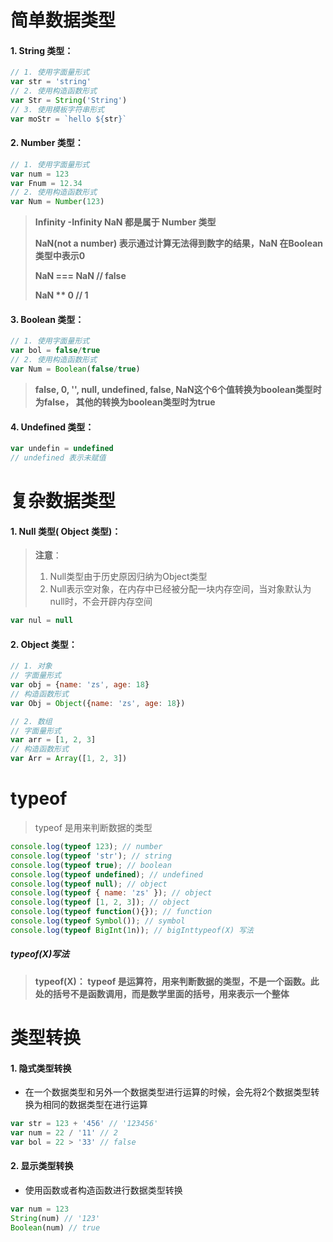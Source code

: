 # 简单数据类型

#### 1. String 类型：

```js
// 1. 使用字面量形式
var str = 'string'
// 2. 使用构造函数形式
var Str = String('String')
// 3. 使用模板字符串形式
var moStr = `hello ${str}`
```

#### 2. Number 类型：

```js
// 1. 使用字面量形式
var num = 123
var Fnum = 12.34
// 2. 使用构造函数形式
var Num = Number(123)
```

> **Infinity -Infinity NaN 都是属于 Number 类型**
>
> **NaN(not a number) 表示通过计算无法得到数字的结果，NaN 在Boolean类型中表示0**
>
> **NaN === NaN // false**
>
> **NaN ** 0 // 1**

#### 3. Boolean 类型：

```js
// 1. 使用字面量形式
var bol = false/true
// 2. 使用构造函数形式
var Num = Boolean(false/true)
```

> **false, 0, '', null, undefined, false, NaN这个6个值转换为boolean类型时为false， 其他的转换为boolean类型时为true**

#### 4. Undefined 类型：

```js
var undefin = undefined
// undefined 表示未赋值
```

# 复杂数据类型

#### 1. Null 类型( Object 类型)：

> **注意**：
> 1. Null类型由于历史原因归纳为Object类型
> 2. Null表示空对象，在内存中已经被分配一块内存空间，当对象默认为null时，不会开辟内存空间

```js
var nul = null
```

#### 2. Object 类型：

```js
// 1. 对象
// 字面量形式
var obj = {name: 'zs', age: 18}
// 构造函数形式
var Obj = Object({name: 'zs', age: 18})

// 2. 数组
// 字面量形式
var arr = [1, 2, 3]
// 构造函数形式
var Arr = Array([1, 2, 3])
```

# typeof 
> typeof 是用来判断数据的类型
```js
console.log(typeof 123); // number
console.log(typeof 'str'); // string
console.log(typeof true); // boolean
console.log(typeof undefined); // undefined
console.log(typeof null); // object
console.log(typeof { name: 'zs' }); // object
console.log(typeof [1, 2, 3]); // object
console.log(typeof function(){}); // function
console.log(typeof Symbol()); // symbol
console.log(typeof BigInt(1n)); // bigInttypeof(X) 写法
```

##### typeof(X)写法

> **typeof(X)： typeof 是运算符，用来判断数据的类型，不是一个函数。此处的括号不是函数调用，而是数学里面的括号，用来表示一个整体**

# 类型转换

#### 1. 隐式类型转换

- 在一个数据类型和另外一个数据类型进行运算的时候，会先将2个数据类型转换为相同的数据类型在进行运算

```js
var str = 123 + '456' // '123456'
var num = 22 / '11' // 2
var bol = 22 > '33' // false
```

#### 2. 显示类型转换

- 使用函数或者构造函数进行数据类型转换

```js
var num = 123
String(num) // '123'
Boolean(num) // true
```

